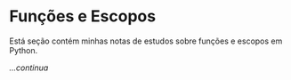 # Funções e Escopos

Está seção contém minhas notas de estudos sobre funções e escopos em Python.

_...continua_
